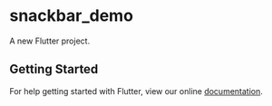 # snackbar_demo

A new Flutter project.

## Getting Started

For help getting started with Flutter, view our online
[documentation](https://flutter.io/).
